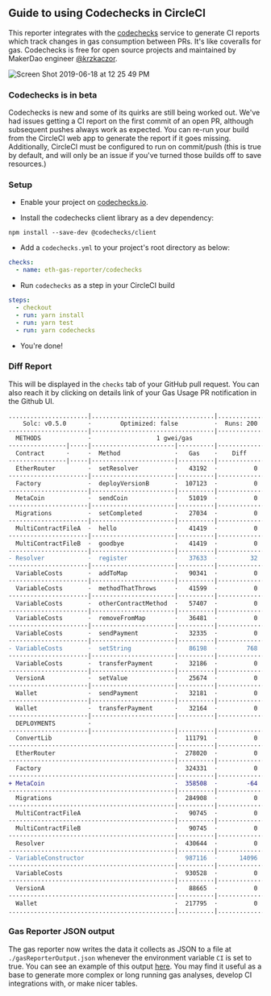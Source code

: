 ## Guide to using Codechecks in CircleCI

This reporter integrates with the [codechecks](http://codechecks.io) service to generate CI reports which track changes in gas consumption between PRs. It's like coveralls for gas. Codechecks is free for open source projects and maintained by MakerDao engineer [@krzkaczor](https://github.com/krzkaczor).

![Screen Shot 2019-06-18 at 12 25 49 PM](https://user-images.githubusercontent.com/7332026/59713894-47298900-91c5-11e9-8083-233572787cfa.png)

### Codechecks is in beta

Codechecks is new and some of its quirks are still being worked out. We've had issues
getting a CI report on the first commit of an open PR, although subsequent pushes always work as
expected. You can re-run your build from the CircleCI web app to generate the report if it goes missing. Additionally, CircleCI must be configured to run on commit/push
(this is true by default, and will only be an issue if you've turned those builds off to save resources.)

### Setup

- Enable your project on [codechecks.io](https://codechecks.io/).

- Install the codechecks client library as a dev dependency:

```
npm install --save-dev @codechecks/client
```

- Add a `codechecks.yml` to your project's root directory as below:

```yml
checks:
  - name: eth-gas-reporter/codechecks
```

- Run `codechecks` as a step in your CircleCI build

```yml
steps:
  - checkout
  - run: yarn install
  - run: yarn test
  - run: yarn codechecks
```

- You're done!

### Diff Report

This will be displayed in the `checks` tab of your GitHub pull request. You can also reach it
by clicking on details link of your Gas Usage PR notification in the Github UI.

```diff
......................|..................................|.............|............................·
    Solc: v0.5.0      ·        Optimized: false          ·  Runs: 200  ·    Block: 8000000 gas
······················|··································|·············|·····························
  METHODS             ·                  1 gwei/gas                    ·      237.80 eur/eth
················|·····|·······················|··········|·············|··············|··············
  Contract      ·     ·  Method               ·   Gas    ·    Diff     ·  # calls     ·  eur (avg)
················|·····|·······················|··········|·············|··············|··············
  EtherRouter         ·  setResolver          ·   43192  ·          0  ·           1  ·       0.01
······················|·······················|··········|·············|··············|··············
  Factory             ·  deployVersionB       ·  107123  ·          0  ·           1  ·       0.03
······················|·······················|··········|·············|··············|··············
  MetaCoin            ·  sendCoin             ·   51019  ·          0  ·           1  ·       0.01
······················|·······················|··········|·············|··············|··············
  Migrations          ·  setCompleted         ·   27034  ·          0  ·           6  ·       0.01
······················|·······················|··········|·············|··············|··············
  MultiContractFileA  ·  hello                ·   41419  ·          0  ·           1  ·       0.01
······················|·······················|··········|·············|··············|··············
  MultiContractFileB  ·  goodbye              ·   41419  ·          0  ·           1  ·       0.01
······················|·······················|··········|·············|··············|··············
- Resolver            ·  register             ·   37633  ·         32  ·           2  ·       0.01
······················|·······················|··········|·············|··············|··············
  VariableCosts       ·  addToMap             ·   90341  ·          0  ·           7  ·       0.02
······················|·······················|··········|·············|··············|··············
  VariableCosts       ·  methodThatThrows     ·   41599  ·          0  ·           2  ·       0.01
······················|·······················|··········|·············|··············|··············
  VariableCosts       ·  otherContractMethod  ·   57407  ·          0  ·           2  ·       0.01
······················|·······················|··········|·············|··············|··············
  VariableCosts       ·  removeFromMap        ·   36481  ·          0  ·           8  ·       0.01
······················|·······················|··········|·············|··············|··············
  VariableCosts       ·  sendPayment          ·   32335  ·          0  ·           1  ·       0.01
······················|·······················|··········|·············|··············|··············
- VariableCosts       ·  setString            ·   86198  ·        768  ·           2  ·       0.02
······················|·······················|··········|·············|··············|··············
  VariableCosts       ·  transferPayment      ·   32186  ·          0  ·           1  ·       0.01
······················|·······················|··········|·············|··············|··············
  VersionA            ·  setValue             ·   25674  ·          0  ·           2  ·       0.01
······················|·······················|··········|·············|··············|··············
  Wallet              ·  sendPayment          ·   32181  ·          0  ·           1  ·       0.01
······················|·······················|··········|·············|··············|··············
  Wallet              ·  transferPayment      ·   32164  ·          0  ·           1  ·       0.01
······················|·······················|··········|·············|··············|··············
  DEPLOYMENTS         ·                                                ·  % of limit  ·
······················|·······················|··········|·············|··············|··············
  ConvertLib                                  ·  111791  ·          0  ·       1.7 %  ·       0.03
··············································|··········|·············|··············|··············
  EtherRouter                                 ·  278020  ·          0  ·       4.1 %  ·       0.07
··············································|··········|·············|··············|··············
  Factory                                     ·  324331  ·          0  ·       4.8 %  ·       0.08
··············································|··········|·············|··············|··············
+ MetaCoin                                    ·  358508  ·        -64  ·       5.3 %  ·       0.09
··············································|··········|·············|··············|··············
  Migrations                                  ·  284908  ·          0  ·       4.2 %  ·       0.07
··············································|··········|·············|··············|··············
  MultiContractFileA                          ·   90745  ·          0  ·       1.4 %  ·       0.02
··············································|··········|·············|··············|··············
  MultiContractFileB                          ·   90745  ·          0  ·       1.4 %  ·       0.02
··············································|··········|·············|··············|··············
  Resolver                                    ·  430644  ·          0  ·       6.4 %  ·       0.10
··············································|··········|·············|··············|··············
- VariableConstructor                         ·  987116  ·      14096  ·      14.7 %  ·       0.23
··············································|··········|·············|··············|··············
  VariableCosts                               ·  930528  ·          0  ·      13.8 %  ·       0.22
··············································|··········|·············|··············|··············
  VersionA                                    ·   88665  ·          0  ·       1.3 %  ·       0.02
··············································|··········|·············|··············|··············
  Wallet                                      ·  217795  ·          0  ·       3.2 %  ·       0.05
..............................................|..........|.............|..............|.............·
```

### Gas Reporter JSON output

The gas reporter now writes the data it collects as JSON to a file at `./gasReporterOutput.json` whenever the environment variable `CI` is set to true. You can see an example of this output [here]().
You may find it useful as a base to generate more complex or long running gas analyses, develop CI integrations with, or make nicer tables.
